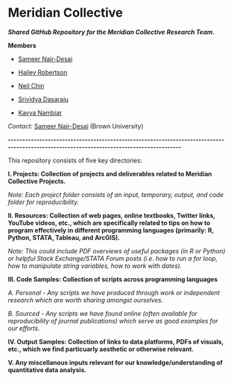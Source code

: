 # Meridian Collective
***Shared GitHub Repository for the Meridian Collective Research Team.***

**Members**

- [Sameer Nair-Desai](https://sameernairdesai.wordpress.com/)

- [Hailey Robertson](https://www.linkedin.com/in/hailey-robertson/)

- [Neil Chin](https://www.linkedin.com/in/neil-chin-3b8822126/)

- [Srividya Dasaraju](https://www.linkedin.com/in/srividya-dasaraju-580a05133/)

- [Kavya Nambiar](https://www.linkedin.com/in/kavya-nambiar-188591121/)

*Contact:* [Sameer Nair-Desai](mailto:sameer_nair-desai@brown.edu?subject=[GitHub]%20Source%20Han%20Sans) (Brown University)

**-----------------------------------------------------------------------------------------------------------------------------------------**

This repository consists of five key directories:

**I.      Projects: Collection of projects and deliverables related to Meridian Collective Projects.**

  *Note: Each project folder consists of an input, temporary, output, and code folder for reproducibility.*
  
**II.     Resources: Collection of web pages, online textbooks, Twitter links, YouTube videos, etc., which are specifically related to tips on how to program effectively in different programming languages (primarily: R, Python, STATA, Tableau, and ArcGIS).**

*Note: This could include PDF overviews of useful packages (in R or Python) or helpful Stack Exchange/STATA Forum posts (i.e. how to run a for loop, how to manipulate string variables, how to work with dates).*

**III.    Code Samples: Collection of scripts across programming languages**

   *A. Personal - Any scripts we have produced through work or independent research which are worth sharing amongst ourselves.*
   
   *B. Sourced - Any scripts we have found online (often available for reproducibility of journal publications) which serve as good examples for our efforts.*
    
**IV.     Output Samples: Collection of links to data platforms, PDFs of visuals, etc., which we find particuarly aesthetic or otherwise relevant.**

**V.      Any miscellanous inputs relevant for our knowledge/understanding of quantitative data analysis.**
